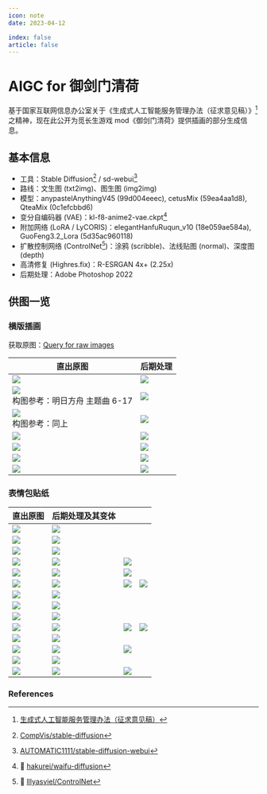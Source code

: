 ```yaml
---
icon: note
date: 2023-04-12

index: false
article: false
---
```


# AIGC for 御剑门清荷

<decl aigc=1 />

基于国家互联网信息办公室关于《生成式人工智能服务管理办法（征求意见稿）》[^reg]之精神，现在此公开为觅长生游戏 mod《御剑门清荷》提供插画的部分生成信息。

[^reg]: [生成式人工智能服务管理办法（征求意见稿）](http://www.cac.gov.cn/2023-04/11/c_1682854275475410.htm)

## 基本信息

- 工具：Stable Diffusion[^sd] / sd-webui[^webui]
- 路线：文生图 (txt2img)、图生图 (img2img)
- 模型：anypastelAnythingV45 (99d004eeec), cetusMix (59ea4aa1d8), QteaMix (0c1efcbbd6)
- 变分自编码器 (VAE)：kl-f8-anime2-vae.ckpt[^vae]
- 附加网络 (LoRA / LyCORIS)：elegantHanfuRuqun_v10 (18e059ae584a), GuoFeng3.2_Lora (5d35ac960118)
- 扩散控制网络 (ControlNet[^cnet])：涂鸦 (scribble)、法线贴图 (normal)、深度图 (depth)
- 高清修复 (Highres.fix)：R-ESRGAN 4x+ (2.25x)
- 后期处理：Adobe Photoshop 2022

[^sd]: <span class="icon iconfont icon-github"></span> [CompVis/stable-diffusion](https://github.com/CompVis/stable-diffusion)
[^webui]: <span class="icon iconfont icon-github"></span> [AUTOMATIC1111/stable-diffusion-webui](https://github.com/AUTOMATIC1111/stable-diffusion-webui)
[^vae]: 🤗 [hakurei/waifu-diffusion](https://huggingface.co/hakurei/waifu-diffusion)
[^cnet]: 🤗 [lllyasviel/ControlNet](https://huggingface.co/lllyasviel/ControlNet)

## 供图一览

### 横版插画

获取原图：[Query for raw images](mailto:zhangguoxi1166@gmail.com)

|直出原图|后期处理|
|-|-|
|![](./res/00-r.webp)|![](./res/00-p.webp)|
|![](./res/01-r.webp)<br>构图参考：明日方舟 主题曲 6-17|![](./res/01-p.webp)|
|![](./res/02-r.webp)<br>构图参考：同上|![](./res/02-p.webp)|
|![](./res/03-r.webp)|![](./res/03-p.webp)|
|![](./res/04-r.webp)|![](./res/04-p.webp)|
|![](./res/05-r.webp)|![](./res/05-p.webp)|
|![](./res/06-r.webp)|![](./res/06-p.webp)|

### 表情包贴纸

|直出原图|后期处理及其变体|||
|-|-|-|-|
|![](./res/st-wink-raw.webp)|![](./res/st-wink-1.webp)|||
|![](./res/st-smile-raw.webp)|![](./res/st-smile-1.webp)|||
|![](./res/st-angry-raw.webp)|![](./res/st-angry-1.webp)|||
|![](./res/st-sad-raw.webp)|![](./res/st-sad-1.webp)|![](./res/st-sad-2.webp)|
|![](./res/st-sigh-raw.webp)|![](./res/st-sigh-1.webp)|![](./res/st-sigh-2.webp)||
|![](./res/st-sluggish-raw.webp)|![](./res/st-sluggish-1.webp)|![](./res/st-sluggish-2.webp)|![](./res/st-sluggish-3.gif)|
|![](./res/st-thinking-raw.webp)|![](./res/st-thinking-1.webp)|||
|![](./res/st-tearing-raw.webp)|![](./res/st-tearing-1.webp)|||
|![](./res/st-w-raw.webp)|![](./res/st-w-1.webp)|||
|![](./res/st-expressionless-raw.webp)|![](./res/st-expressionless-1.webp)|![](./res/st-expressionless-2.webp)|![](./res/st-expressionless-3.webp)|
|![](./res/st-sleeping-raw.webp)|![](./res/st-sleeping-1.webp)|||
|![](./res/st-sigh-raw.webp)|![](./res/st-sigh-2.webp)|![](./res/st-sigh-1.webp)||
|![](./res/st-surprised-raw.webp)|![](./res/st-surprised-1.webp)|||
|![](./res/st-bunny-raw.webp)|![](./res/st-bunny-1.webp)|![](./res/st-bunny-2.webp)||

### References
